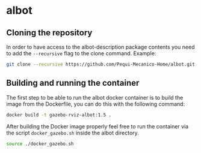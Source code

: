 # albot

## Cloning the repository

In order to have access to the albot-description package contents you need to add the `--recursive` flag to the clone command. Example:

```sh 
git clone --recursive https://github.com/Pequi-Mecanico-Home/albot.git
```

## Building and running the container

The first step to be able to run the albot docker container is to build the image from the Dockerfile, you can do this with the following command:

```sh 
docker build -t gazebo-rviz-albot:1.5 .
```

After building the Docker image properly feel free to run the container via the script `docker_gazebo.sh` inside the albot directory.

```sh 
source ./docker_gazebo.sh
```

